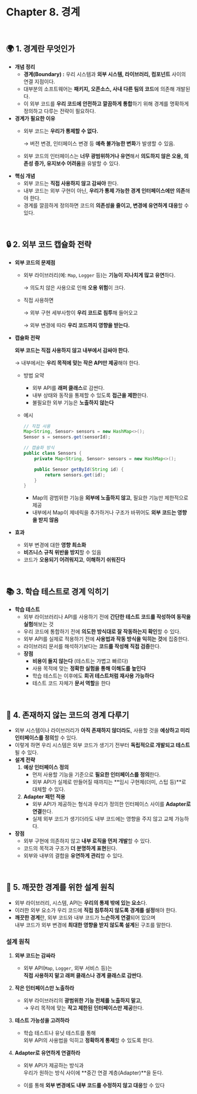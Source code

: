 # Chapter 8. 경계

<br>


## 🌍 1. 경계란 무엇인가 

- **개념 정리**
    - **경계(Boundary) :** 우리 시스템과 **외부 시스템, 라이브러리, 컴포넌트** 사이의 연결 지점이다.
    - 대부분의 소프트웨어는 **패키지, 오픈소스, 사내 다른 팀의 코드**에 의존해 개발된다.
    - 이 외부 코드를 **우리 코드에 안전하고 깔끔하게 통합**하기 위해 경계를 명확하게 정의하고 다루는 전략이 필요하다.
- **경계가 필요한 이유**
    - 외부 코드는 **우리가 통제할 수 없다.**
        
        → 버전 변경, 인터페이스 변경 등 **예측 불가능한 변화**가 발생할 수 있음.
        
    - 외부 코드의 인터페이스는 **너무 광범위하거나 유연**해서 **의도하지 않은 오용, 의존성 증가, 유지보수 어려움**을 유발할 수 있다.
- **핵심 개념**
    - 외부 코드는 **직접 사용하지 않고 감싸야** 한다.
    - 내부 코드는 외부 구현이 아닌, **우리가 통제 가능한 경계 인터페이스에만 의존**해야 한다.
    - 경계를 깔끔하게 정의하면 코드의 **의존성을 줄이고, 변경에 유연하게 대응**할 수 있다.

<br>


## 🔒 2. 외부 코드 캡슐화 전략 

- **외부 코드의 문제점**
    - 외부 라이브러리(예: `Map`, `Logger` 등)는 **기능이 지나치게 많고 유연**하다.
        
        → 의도치 않은 사용으로 인해 **오용 위험**이 크다.
        
    - 직접 사용하면
        
        → 외부 구현 세부사항이 **우리 코드로 침투**해 들어오고
        
        → 외부 변경에 따라 **우리 코드까지 영향을 받는다.**
        
- **캡슐화 전략**
    
    **외부 코드는 직접 사용하지 않고 내부에서 감싸야 한다.**
    
    → 내부에서는 **우리 목적에 맞는 작은 API만 제공**해야 한다.
    
    - 방법 요약
        - 외부 API를 **래퍼 클래스**로 감싼다.
        - 내부 상태와 동작을 통제할 수 있도록 **접근을 제한**한다.
        - 불필요한 외부 기능은 **노출하지 않는다**
    - 예시
        
        ```java
        // 직접 사용
        Map<String, Sensor> sensors = new HashMap<>();
        Sensor s = sensors.get(sensorId);
        
        // 캡슐화 방식
        public class Sensors {
            private Map<String, Sensor> sensors = new HashMap<>();
        
            public Sensor getById(String id) {
                return sensors.get(id);
            }
        }
        ```
        
        - Map의 광범위한 기능을 **외부에 노출하지 않고**, 필요한 기능만 제한적으로 제공
        - 내부에서 Map이 제네릭을 추가하거나 구조가 바뀌어도 **외부 코드는 영향을 받지 않음**
- **효과**
    - 외부 변경에 대한 **영향 최소화**
    - **비즈니스 규칙 위반을 방지**할 수 있음
    - 코드가 **오용되기 어려워지고**, **이해하기 쉬워진다**

<br>


## 📚 3. 학습 테스트로 경계 익히기 

- **학습 테스트**
    - 외부 라이브러리나 API를 사용하기 전에 **간단한 테스트 코드를 작성하여 동작을 실험**해보는 것
    - 우리 코드에 통합하기 전에 **의도한 방식대로 잘 작동하는지 확인**할 수 있다.
    - 외부 API를 실제로 적용하기 전에 **사용법과 작동 방식을 익히는 것**에 집중한다.
    - 라이브러리 문서를 해석하기보다는 **코드를 작성해 직접 검증**한다.
    - **장점**
        - **비용이 들지 않는다** (테스트는 가볍고 빠르다)
        - 사용 목적에 맞는 **정확한 실험을 통해 이해도를 높인다**
        - 학습 테스트는 이후에도 **회귀 테스트처럼 재사용 가능하다**
        - 테스트 코드 자체가 **문서 역할**을 한다

<br>


## 🧩 4. 존재하지 않는 코드의 경계 다루기 

- 외부 시스템이나 라이브러리가 **아직 존재하지 않더라도**, 사용할 것을 **예상하고 미리 인터페이스를 정의**할 수 있다.
- 이렇게 하면 우리 시스템은 외부 코드가 생기기 전부터 **독립적으로 개발되고 테스트**될 수 있다.
- **설계 전략**
    1. **예상 인터페이스 정의**
        - 먼저 사용할 기능을 기준으로 **필요한 인터페이스를 정의**한다.
        - 외부 API가 실제로 만들어질 때까지는 **임시 구현체(더미, 스텁 등)**로 대체할 수 있다.
    2. **Adapter 패턴 적용**
        - 외부 API가 제공하는 형식과 우리가 정의한 인터페이스 사이를 **Adapter로 연결**한다.
        - 실제 외부 코드가 생기더라도 내부 코드에는 영향을 주지 않고 교체 가능하다.
- **장점**
    - 외부 구현에 의존하지 않고 **내부 로직을 먼저 개발**할 수 있다.
    - 코드의 목적과 구조가 **더 분명하게 표현**된다.
    - 외부와 내부의 결합을 **유연하게 관리**할 수 있다.

<br>


## 🎯 5. 깨끗한 경계를 위한 설계 원칙 

- 외부 라이브러리, 시스템, API는 **우리의 통제 밖에 있는 요소**다.
- 이러한 외부 요소가 우리 코드에 **직접 침투하지 않도록 경계를 설정**해야 한다.
- **깨끗한 경계**란, 외부 코드와 내부 코드가 **느슨하게 연결**되어 있으며  
    내부 코드가 외부 변경에 **최대한 영향을 받지 않도록 설계**된 구조를 말한다.

### **설계 원칙**

1. **외부 코드는 감싸라**
    - 외부 API(`Map`, `Logger`, 외부 서비스 등)는  
        **직접 사용하지 말고 래퍼 클래스나 경계 클래스로 감싼다.**
        
2. **작은 인터페이스만 노출하라**
    - 외부 라이브러리의 **광범위한 기능 전체를 노출하지 말고**,  
        → 우리 목적에 맞는 **작고 제한된 인터페이스만 제공**한다.
        
3. **테스트 가능성을 고려하라**
    - 학습 테스트나 유닛 테스트를 통해  
        외부 API의 사용법을 익히고 **정확하게 통제**할 수 있도록 한다.
        
4. **Adapter로 유연하게 연결하라**
    - 외부 API가 제공하는 방식과  
        우리가 원하는 방식 사이에 **중간 연결 계층(Adapter)**을 둔다.
        
    - 이를 통해 **외부 변경에도 내부 코드를 수정하지 않고 대응**할 수 있다
